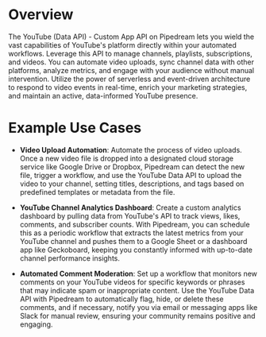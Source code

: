 # Overview

The YouTube (Data API) - Custom App API on Pipedream lets you wield the vast capabilities of YouTube's platform directly within your automated workflows. Leverage this API to manage channels, playlists, subscriptions, and videos. You can automate video uploads, sync channel data with other platforms, analyze metrics, and engage with your audience without manual intervention. Utilize the power of serverless and event-driven architecture to respond to video events in real-time, enrich your marketing strategies, and maintain an active, data-informed YouTube presence.

# Example Use Cases

- **Video Upload Automation**: Automate the process of video uploads. Once a new video file is dropped into a designated cloud storage service like Google Drive or Dropbox, Pipedream can detect the new file, trigger a workflow, and use the YouTube Data API to upload the video to your channel, setting titles, descriptions, and tags based on predefined templates or metadata from the file.

- **YouTube Channel Analytics Dashboard**: Create a custom analytics dashboard by pulling data from YouTube's API to track views, likes, comments, and subscriber counts. With Pipedream, you can schedule this as a periodic workflow that extracts the latest metrics from your YouTube channel and pushes them to a Google Sheet or a dashboard app like Geckoboard, keeping you constantly informed with up-to-date channel performance insights.

- **Automated Comment Moderation**: Set up a workflow that monitors new comments on your YouTube videos for specific keywords or phrases that may indicate spam or inappropriate content. Use the YouTube Data API with Pipedream to automatically flag, hide, or delete these comments, and if necessary, notify you via email or messaging apps like Slack for manual review, ensuring your community remains positive and engaging.
